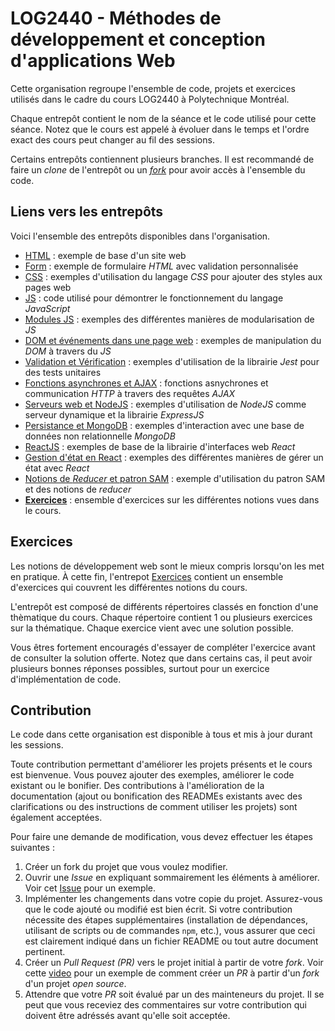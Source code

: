 # LOG2440 - Méthodes de développement et conception d'applications Web

Cette organisation regroupe l'ensemble de code, projets et exercices utilisés dans le cadre du cours LOG2440 à Polytechnique Montréal.

Chaque entrepôt contient le nom de la séance et le code utilisé pour cette séance. Notez que le cours est appelé à évoluer dans le temps et l'ordre exact des cours peut changer au fil des sessions.

Certains entrepôts contiennent plusieurs branches. Il est recommandé de faire un _clone_ de l'entrepôt ou un [_fork_](https://docs.github.com/en/get-started/quickstart/fork-a-repo) pour avoir accès à l'ensemble du code.

## Liens vers les entrepôts

Voici l'ensemble des entrepôts disponibles dans l'organisation.

- [HTML](https://github.com/LOG2440/Cours-1-HTML) : exemple de base d'un site web
- [Form](https://github.com/LOG2440/Cours-1-Form) : exemple de formulaire _HTML_ avec validation personnalisée
- [CSS](https://github.com/LOG2440/Cours-2-CSS) : exemples d'utilisation du langage _CSS_ pour ajouter des styles aux pages web
- [JS](https://github.com/LOG2440/Cours-3-JS) : code utilisé pour démontrer le fonctionnement du langage _JavaScript_
- [Modules JS](https://github.com/LOG2440/Cours-4-Modules) : exemples des différentes manières de modularisation de _JS_
- [DOM et événements dans une page web](https://github.com/LOG2440/Cours-5-DOM) : exemples de manipulation du _DOM_ à travers du _JS_
- [Validation et Vérification](https://github.com/LOG2440/Cours-6-Validation) : exemples d'utilisation de la librairie _Jest_ pour des tests unitaires
- [Fonctions asynchrones et AJAX](https://github.com/LOG2440/Cours-8-Async) : fonctions asnychrones et communication _HTTP_ à travers des requêtes _AJAX_
- [Serveurs web et NodeJS](https://github.com/LOG2440/Cours-9-NodeJS) : exemples d'utilisation de _NodeJS_ comme serveur dynamique et la librairie _ExpressJS_
- [Persistance et MongoDB](https://github.com/LOG2440/Cours-11-MongoDB) : exemples d'interaction avec une base de données non relationnelle _MongoDB_
- [ReactJS](https://github.com/LOG2440/Cours-12-React) : exemples de base de la librairie d'interfaces web _React_
- [Gestion d'état en React](https://github.com/LOG2440/Cours-13-React-ClassManager) : exemples des différentes manières de gérer un état avec _React_
- [Notions de _Reducer_ et patron SAM](https://github.com/LOG2440/Cours-13-Reducer) : exemple d'utilisation du patron SAM et des notions de _reducer_
- [**Exercices**](https://github.com/LOG2440/Exercices) : ensemble d'exercices sur les différentes notions vues dans le cours.

## Exercices

Les notions de développement web sont le mieux compris lorsqu'on les met en pratique. À cette fin, l'entrepot [Exercices](https://github.com/LOG2440/Exercices) contient un ensemble d'exercices qui couvrent les différentes notions du cours. 

L'entrepôt est composé de différents répertoires classés en fonction d'une thèmatique du cours. Chaque répertoire contient 1 ou plusieurs exercices sur la thématique. Chaque exercice vient avec une solution possible. 

Vous êtres fortement encouragés d'essayer de compléter l'exercice avant de consulter la solution offerte. Notez que dans certains cas, il peut avoir plusieurs bonnes réponses possibles, surtout pour un exercice d'implémentation de code.

## Contribution

Le code dans cette organisation est disponible à tous et mis à jour durant les sessions. 

Toute contribution permettant d'améliorer les projets présents et le cours est bienvenue. Vous pouvez ajouter des exemples, améliorer le code existant ou le bonifier. Des contributions à l'amélioration de la documentation (ajout ou bonification des READMEs existants avec des clarifications ou des instructions de comment utiliser les projets) sont également acceptées.

Pour faire une demande de modification, vous devez effectuer les étapes suivantes :

1. Créer un fork du projet que vous voulez modifier.
2. Ouvrir une _Issue_ en expliquant sommairement les éléments à améliorer. Voir cet [Issue](https://github.com/LOG2440/Cours-8-AJAX/issues/1) pour un exemple.
3. Implémenter les changements dans votre copie du projet. Assurez-vous que le code ajouté ou modifié est bien écrit. Si votre contribution nécessite des étapes supplémentaires (installation de dépendances, utilisant de scripts ou de commandes `npm`, etc.), vous assurer que ceci est clairement indiqué dans un fichier README ou tout autre document pertinent.
4. Créer un _Pull Request (PR)_ vers le projet initial à partir de votre _fork_. Voir cette [video](https://www.youtube.com/watch?v=8A4TsoXJOs8) pour un exemple de comment créer un _PR_ à partir d'un _fork_ d'un projet _open source_.
5. Attendre que votre _PR_ soit évalué par un des mainteneurs du projet. Il se peut que vous receviez des commentaires sur votre contribution qui doivent être adréssés avant qu'elle soit acceptée.

